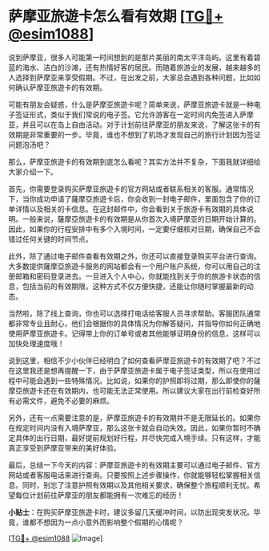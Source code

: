 # 萨摩亚旅遊卡怎么看有效期 [[TG💪+ @esim1088](https://t.me/s/esim1088)]

说到萨摩亚，很多人可能第一时间想到的是那片美丽的南太平洋岛屿。这里有着碧蓝的海水、洁白的沙滩，还有热情好客的居民。而随着旅游业的发展，越来越多的人选择到萨摩亚来享受假期。不过，在出发之前，大家总会遇到各种问题，比如如何确认萨摩亚旅遊卡的有效期。

可能有朋友会疑惑，什么是萨摩亚旅遊卡呢？简单来说，萨摩亚旅遊卡就是一种电子签证形式，类似于我们常说的电子签。它允许游客在一定时间内免签进入萨摩亚，并且可以在岛上自由活动。对于计划前往萨摩亚的朋友来说，了解这张卡的有效期是非常重要的一步。毕竟，谁也不想到了机场才发现自己的旅行计划因为签证问题泡汤吧？

那么，萨摩亚旅遊卡的有效期到底怎么看呢？其实方法并不复杂，下面我就详细给大家介绍一下。

首先，你需要登录购买萨摩亚旅遊卡的官方网站或者联系相关的客服。通常情况下，当你成功申请了薩摩亞旅遊卡后，你会收到一封电子邮件，里面包含了你的订单详情以及相关的卡信息。在这封邮件中，你会看到关于旅游卡有效期的具体说明。一般来说，薩摩亞旅遊卡的有效期是从你首次入境萨摩亚的日期开始计算的。因此，如果你的行程安排中有多个入境时间，一定要仔细核对日期，确保自己不会错过任何关键的时间节点。

此外，除了通过电子邮件查看有效期之外，你还可以直接登录购买平台进行查询。大多数提供薩摩亞旅遊卡服务的网站都会有一个用户账户系统，你可以用自己的注册邮箱和密码登录进去。一旦进入个人中心，你就能找到关于你的旅游卡状态的信息，包括当前的有效期限。这种方式不仅方便快捷，还能让你随时掌握最新的动态。

当然啦，除了线上查询，你也可以选择打电话给客服人员寻求帮助。客服团队通常都非常专业且耐心，他们会根据你的具体情况为你解答疑问，并指导你如何正确地使用萨摩亚旅遊卡。记得带上你的订单号或者其他能够证明身份的信息，这样可以加快处理速度哦！

说到这里，相信不少小伙伴已经明白了如何查看萨摩亚旅遊卡的有效期了吧？不过在这里我还是想再提醒一下，由于萨摩亚旅遊卡属于电子签证类型，所以在使用过程中可能会遇到一些特殊情况。比如说，如果你的护照即将过期，那么即使你的薩摩亞旅遊卡还在有效期内，也可能无法正常使用。所以建议大家在出行前检查好所有必需文件，避免不必要的麻烦。

另外，还有一点需要注意的是，萨摩亚旅遊卡的有效期并不是无限延长的。如果你在规定时间内没有入境萨摩亚，那么这张卡就会自动失效。因此，如果你暂时不确定具体的出行日期，最好提前规划好行程，并尽快完成入境手续。只有这样，才能真正享受到萨摩亚带来的美好体验。

最后，总结一下今天的内容：萨摩亚旅遊卡的有效期主要可以通过电子邮件、官方网站或者客服电话来进行查询。只要按照上述步骤操作，你就能够轻松掌握相关信息。同时，别忘了注意护照有效期以及其他相关要求，确保整个旅程顺利无忧。希望每位计划前往萨摩亚的朋友都能拥有一次难忘的经历！

**小贴士**：在购买萨摩亚旅遊卡时，建议多留几天缓冲时间，以防出现突发状况。毕竟，谁都不想因为一点小意外而影响整个假期的心情呢？

[[TG💪+ @esim1088](https://t.me/s/esim1088) ![Image](https://i.postimg.cc/4NQfJmqS/Snipaste-2025-05-13-00-14-12.png)]